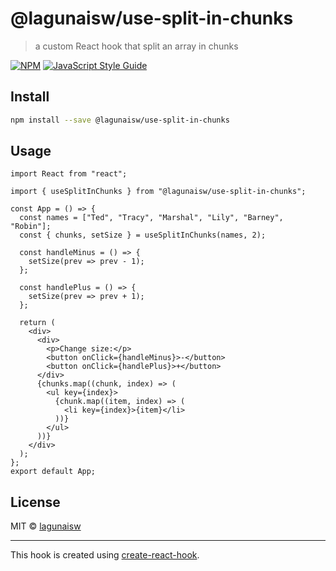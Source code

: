 # @lagunaisw/use-split-in-chunks

> a custom React hook that split an array in chunks

[![NPM](https://img.shields.io/npm/v/@lagunaisw/use-split-in-chunks.svg)](https://www.npmjs.com/package/@lagunaisw/use-split-in-chunks) [![JavaScript Style Guide](https://img.shields.io/badge/code_style-standard-brightgreen.svg)](https://standardjs.com)

## Install

```bash
npm install --save @lagunaisw/use-split-in-chunks
```

## Usage

```tsx
import React from "react";

import { useSplitInChunks } from "@lagunaisw/use-split-in-chunks";

const App = () => {
  const names = ["Ted", "Tracy", "Marshal", "Lily", "Barney", "Robin"];
  const { chunks, setSize } = useSplitInChunks(names, 2);

  const handleMinus = () => {
    setSize(prev => prev - 1);
  };

  const handlePlus = () => {
    setSize(prev => prev + 1);
  };

  return (
    <div>
      <div>
        <p>Change size:</p>
        <button onClick={handleMinus}>-</button>
        <button onClick={handlePlus}>+</button>
      </div>
      {chunks.map((chunk, index) => (
        <ul key={index}>
          {chunk.map((item, index) => (
            <li key={index}>{item}</li>
          ))}
        </ul>
      ))}
    </div>
  );
};
export default App;
```

## License

MIT © [lagunaisw](https://github.com/lagunaisw)

---

This hook is created using [create-react-hook](https://github.com/hermanya/create-react-hook).

